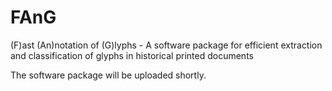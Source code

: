 # FAnG
(F)ast (An)notation of (G)lyphs - A software package for efficient extraction and classification of glyphs in historical printed documents

The software package will be uploaded shortly.
